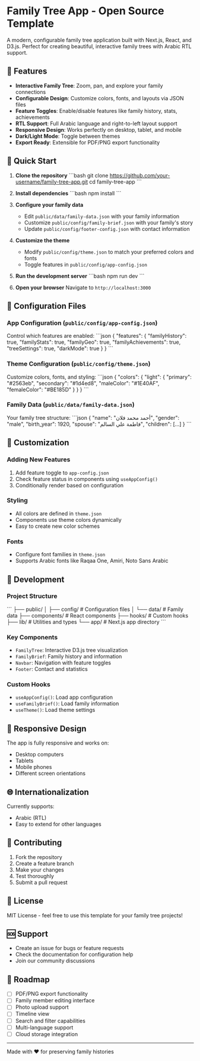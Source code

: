 # Family Tree App - Open Source Template

A modern, configurable family tree application built with Next.js, React, and D3.js. Perfect for creating beautiful, interactive family trees with Arabic RTL support.

## 🌟 Features

- **Interactive Family Tree**: Zoom, pan, and explore your family connections
- **Configurable Design**: Customize colors, fonts, and layouts via JSON files
- **Feature Toggles**: Enable/disable features like family history, stats, achievements
- **RTL Support**: Full Arabic language and right-to-left layout support
- **Responsive Design**: Works perfectly on desktop, tablet, and mobile
- **Dark/Light Mode**: Toggle between themes
- **Export Ready**: Extensible for PDF/PNG export functionality

## 🚀 Quick Start

1. **Clone the repository**
   \`\`\`bash
   git clone https://github.com/your-username/family-tree-app.git
   cd family-tree-app
   \`\`\`

2. **Install dependencies**
   \`\`\`bash
   npm install
   \`\`\`

3. **Configure your family data**
   - Edit `public/data/family-data.json` with your family information
   - Customize `public/config/family-brief.json` with your family's story
   - Update `public/config/footer-config.json` with contact information

4. **Customize the theme**
   - Modify `public/config/theme.json` to match your preferred colors and fonts
   - Toggle features in `public/config/app-config.json`

5. **Run the development server**
   \`\`\`bash
   npm run dev
   \`\`\`

6. **Open your browser**
   Navigate to `http://localhost:3000`

## 📁 Configuration Files

### App Configuration (`public/config/app-config.json`)
Control which features are enabled:
\`\`\`json
{
  "features": {
    "familyHistory": true,
    "familyStats": true,
    "familyGeo": true,
    "familyAchievements": true,
    "treeSettings": true,
    "darkMode": true
  }
}
\`\`\`

### Theme Configuration (`public/config/theme.json`)
Customize colors, fonts, and styling:
\`\`\`json
{
  "colors": {
    "light": {
      "primary": "#2563eb",
      "secondary": "#1d4ed8",
      "maleColor": "#1E40AF",
      "femaleColor": "#BE185D"
    }
  }
}
\`\`\`

### Family Data (`public/data/family-data.json`)
Your family tree structure:
\`\`\`json
{
  "name": "أحمد محمد فلان",
  "gender": "male",
  "birth_year": 1920,
  "spouse": "فاطمة علي السالم",
  "children": [...]
}
\`\`\`

## 🎨 Customization

### Adding New Features
1. Add feature toggle to `app-config.json`
2. Check feature status in components using `useAppConfig()`
3. Conditionally render based on configuration

### Styling
- All colors are defined in `theme.json`
- Components use theme colors dynamically
- Easy to create new color schemes

### Fonts
- Configure font families in `theme.json`
- Supports Arabic fonts like Raqaa One, Amiri, Noto Sans Arabic

## 🔧 Development

### Project Structure
\`\`\`
├── public/
│   ├── config/          # Configuration files
│   └── data/           # Family data
├── components/         # React components
├── hooks/             # Custom hooks
├── lib/               # Utilities and types
└── app/               # Next.js app directory
\`\`\`

### Key Components
- `FamilyTree`: Interactive D3.js tree visualization
- `FamilyBrief`: Family history and information
- `Navbar`: Navigation with feature toggles
- `Footer`: Contact and statistics

### Custom Hooks
- `useAppConfig()`: Load app configuration
- `useFamilyBrief()`: Load family information
- `useTheme()`: Load theme settings

## 📱 Responsive Design

The app is fully responsive and works on:
- Desktop computers
- Tablets
- Mobile phones
- Different screen orientations

## 🌐 Internationalization

Currently supports:
- Arabic (RTL)
- Easy to extend for other languages

## 🤝 Contributing

1. Fork the repository
2. Create a feature branch
3. Make your changes
4. Test thoroughly
5. Submit a pull request

## 📄 License

MIT License - feel free to use this template for your family tree projects!

## 🆘 Support

- Create an issue for bugs or feature requests
- Check the documentation for configuration help
- Join our community discussions

## 🎯 Roadmap

- [ ] PDF/PNG export functionality
- [ ] Family member editing interface
- [ ] Photo upload support
- [ ] Timeline view
- [ ] Search and filter capabilities
- [ ] Multi-language support
- [ ] Cloud storage integration

---

Made with ❤️ for preserving family histories

